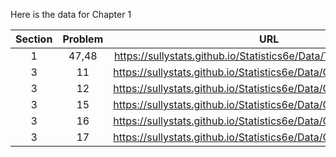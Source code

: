 Here is the data for Chapter 1

|Section|Problem|URL|
|:---:|:---:|:---:|
|1|47,48|<a>https://sullystats.github.io/Statistics6e/Data/Tornadoes_2017.csv</a><br/>|
|3|11|<a>https://sullystats.github.io/Statistics6e/Data/Chapter1/1_3_11.csv</a><br/>|
|3|12|<a>https://sullystats.github.io/Statistics6e/Data/Chapter1/1_3_12.csv</a><br/>|
|3|15|<a>https://sullystats.github.io/Statistics6e/Data/Chapter1/1_3_15.csv</a><br/>|
|3|16|<a>https://sullystats.github.io/Statistics6e/Data/Chapter1/1_3_16.csv</a><br/>|
|3|17|<a>https://sullystats.github.io/Statistics6e/Data/Chapter1/1_3_17.csv</a><br/>|
